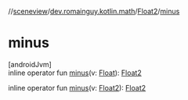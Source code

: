 //[sceneview](../../../index.md)/[dev.romainguy.kotlin.math](../index.md)/[Float2](index.md)/[minus](minus.md)

# minus

[androidJvm]\
inline operator fun [minus](minus.md)(v: [Float](https://kotlinlang.org/api/latest/jvm/stdlib/kotlin/-float/index.html)): [Float2](index.md)

inline operator fun [minus](minus.md)(v: [Float2](index.md)): [Float2](index.md)
